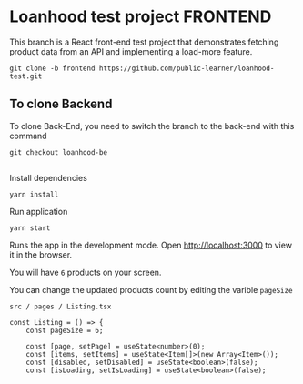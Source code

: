 # Loanhood test project  FRONTEND

This branch is a React front-end test project that demonstrates fetching product data from an API and implementing a load-more feature.

    git clone -b frontend https://github.com/public-learner/loanhood-test.git



## To clone Backend
To clone Back-End, you need to switch the branch to the back-end with this command
    
    git checkout loanhood-be





## 

Install dependencies

    yarn install


Run application

    yarn start



Runs the app in the development mode.
Open [http://localhost:3000](http://localhost:3000) to view it in the browser.



You will have `6` products on your screen.

You can change the updated products count by editing the varible ```pageSize```

`src / pages / Listing.tsx` 

    const Listing = () => {
        const pageSize = 6;

        const [page, setPage] = useState<number>(0);
        const [items, setItems] = useState<Item[]>(new Array<Item>());
        const [disabled, setDisabled] = useState<boolean>(false);
        const [isLoading, setIsLoading] = useState<boolean>(false);

